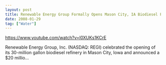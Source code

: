 ```yaml
---
layout: post
title: Renewable Energy Group Formally Opens Mason City, IA Biodiesel Plant
date: 2008-01-29
tag: ["Water"]
---
```


https://www.youtube.com/watch?v=l0XUKs1KCrE  

Renewable Energy Group, Inc. (NASDAQ: REGI) celebrated the opening of its 30-million gallon biodiesel refinery in Mason City, Iowa and announced a $20 millio...